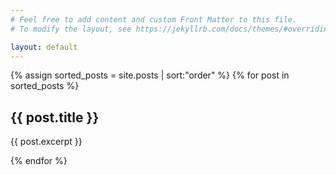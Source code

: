 ```yaml
---
# Feel free to add content and custom Front Matter to this file.
# To modify the layout, see https://jekyllrb.com/docs/themes/#overriding-theme-defaults

layout: default
---
```


{% assign sorted_posts = site.posts | sort:"order" %}
{% for post in sorted_posts %}
  <h2><a >{{ post.title }}</a></h2>
  <p>{{ post.excerpt }}</p>
{% endfor %}
